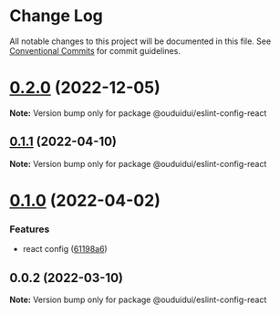 # Change Log

All notable changes to this project will be documented in this file.
See [Conventional Commits](https://conventionalcommits.org) for commit guidelines.

# [0.2.0](https://github.com/ouduidui/eslint-config/compare/v0.1.1...v0.2.0) (2022-12-05)

**Note:** Version bump only for package @ouduidui/eslint-config-react





## [0.1.1](https://github.com/ouduidui/eslint-config/compare/v0.1.0...v0.1.1) (2022-04-10)

**Note:** Version bump only for package @ouduidui/eslint-config-react





# [0.1.0](https://github.com/ouduidui/eslint-config/compare/v0.0.2...v0.1.0) (2022-04-02)


### Features

* react config ([61198a6](https://github.com/ouduidui/eslint-config/commit/61198a68240eaf63033eb8b13b4da7ef859dc1eb))





## 0.0.2 (2022-03-10)

**Note:** Version bump only for package @ouduidui/eslint-config-react
